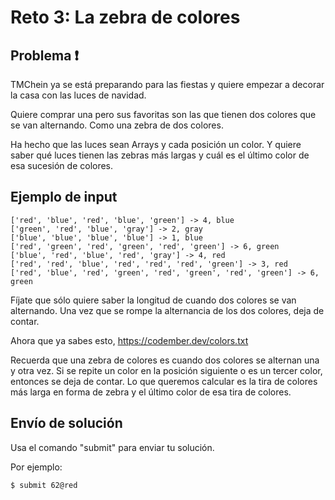 # Reto 3: La zebra de colores

## Problema :exclamation:

TMChein ya se está preparando para las fiestas y quiere empezar a decorar la casa con las luces de navidad.

Quiere comprar una pero sus favoritas son las que tienen dos colores que se van alternando. Como una zebra de dos colores.

Ha hecho que las luces sean Arrays y cada posición un color. Y quiere saber qué luces tienen las zebras más largas y cuál es el último color de esa sucesión de colores.

## Ejemplo de input 
```
['red', 'blue', 'red', 'blue', 'green'] -> 4, blue
['green', 'red', 'blue', 'gray'] -> 2, gray
['blue', 'blue', 'blue', 'blue'] -> 1, blue
['red', 'green', 'red', 'green', 'red', 'green'] -> 6, green
['blue', 'red', 'blue', 'red', 'gray'] -> 4, red
['red', 'red', 'blue', 'red', 'red', 'red', 'green'] -> 3, red
['red', 'blue', 'red', 'green', 'red', 'green', 'red', 'green'] -> 6, green
```

Fíjate que sólo quiere saber la longitud de cuando dos colores se van alternando. Una vez que se rompe la alternancia de los dos colores, deja de contar.

Ahora que ya sabes esto, https://codember.dev/colors.txt

Recuerda que una zebra de colores es cuando dos colores se alternan una y otra vez. Si se repite un color en la posición siguiente o es un tercer color, entonces se deja de contar. Lo que queremos calcular es la tira de colores más larga en forma de zebra y el último color de esa tira de colores.

## Envío de solución

Usa el comando "submit" para enviar tu solución.

Por ejemplo:

 ``` $ submit 62@red ```